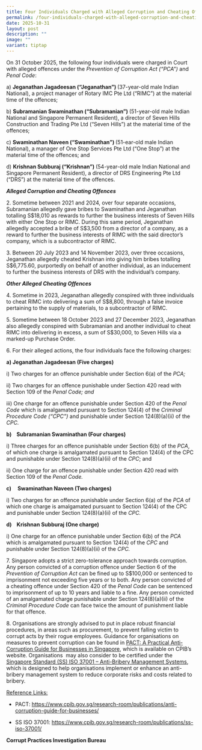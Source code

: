 ```yaml
---
title: Four Individuals Charged with Alleged Corruption and Cheating Offences
permalink: /four-individuals-charged-with-alleged-corruption-and-cheating-offences/
date: 2025-10-31
layout: post
description: ""
image: ""
variant: tiptap
---
```

<p>On 31 October 2025, the following four individuals were charged in Court
with alleged offences under the <em>Prevention of Corruption Act (“PCA”)</em> and <em>Penal Code</em>:</p>
<p>a) <strong>Jeganathan Jagadeesan (“Jeganathan”) </strong>(37-year-old male
Indian National), a project manager of Rotary IMC Pte Ltd (“RIMC”) at the
material time of the offences;</p>
<p>b)&nbsp;<strong>Subramanian Swaminathan (“Subramanian”) </strong>(51-year-old
male Indian National and Singapore Permanent Resident), a director of Seven
Hills Construction and Trading Pte Ltd (“Seven Hills”) at the material
time of the offences;</p>
<p>c)&nbsp;<strong>Swaminathan Naveen (“Swaminathan”) </strong>(51-ear-old
male Indian National), a manager of One Stop Services Pte Ltd (“One Stop”)
at the material time of the offences; and</p>
<p>d)&nbsp;<strong>Krishnan Subburaj (“Krishnan”) </strong>(54-year-old male
Indian National and Singapore Permanent Resident), a director of DRS Engineering
Pte Ltd (“DRS”) at the material time of the offences.</p>
<p><strong><em>Alleged Corruption and Cheating Offences</em></strong>
</p>
<p>2. Sometime between 2021 and 2024, over four separate occasions, Subramanian
allegedly gave bribes to Swaminathan and Jeganathan totalling S$18,010
as rewards to further the business interests of Seven Hills with either
One Stop or RIMC. During this same period, Jeganathan allegedly accepted
a bribe of S$3,500 from a director of a company, as a reward to further
the business interests of RIMC with the said director’s company, which
is a subcontractor of RIMC.</p>
<p>3. Between 20 July 2023 and 14 November 2023, over three occasions, Jeganathan
allegedly cheated Krishnan into giving him bribes totalling S$6,775.60,
purportedly on behalf of another individual, as an inducement to further
the business interests of DRS with the individual’s company.</p>
<p><strong><em>Other Alleged Cheating Offences</em></strong>
</p>
<p>4. Sometime in 2023, Jeganathan allegedly conspired with three individuals
to cheat RIMC into delivering a sum of S$8,800, through a false invoice
pertaining to the supply of materials, to a subcontractor of RIMC.</p>
<p>5. Sometime between 18 October 2023 and 27 December 2023, Jeganathan also
allegedly conspired with Subramanian and another individual to cheat RIMC
into delivering in excess, a sum of S$30,000, to Seven Hills via a marked-up
Purchase Order.</p>
<p>6. For their alleged actions, the four individuals face the following
charges:</p>
<p><strong>a) Jeganathan Jagadeesan (Five charges)</strong>
</p>
<p>i) Two charges for an offence punishable under Section 6(a) of the <em>PCA;</em>
</p>
<p>ii) Two charges for an offence punishable under Section 420 read with
Section 109 of the <em>Penal Code; and</em>
</p>
<p>iii) One charge for an offence punishable under Section 420 of the <em>Penal Code </em>which
is amalgamated pursuant to Section 124(4) of the <em>Criminal Procedure Code (“CPC”)</em> and
punishable under Section 124(8)(a)(ii) of the <em>CPC.</em>
</p>
<p><strong>b)&nbsp;&nbsp;&nbsp; Subramanian Swaminathan (Four charges)</strong>
</p>
<p>i)&nbsp;Three charges for an offence punishable under Section 6(b) of
the <em>PCA</em>, of which one charge is amalgamated pursuant to Section
124(4) of the CPC and punishable under Section 124(8)(a)(ii) of the <em>CPC</em>;
and</p>
<p>ii)&nbsp;One charge for an offence punishable under Section 420 read with
Section 109 of the <em>Penal Code.</em>
</p>
<p><strong>c)&nbsp;&nbsp;&nbsp;&nbsp; Swaminathan Naveen (Two charges)</strong>
</p>
<p>i)&nbsp;Two charges for an offence punishable under Section 6(a) of the <em>PCA </em>of
which one charge is amalgamated pursuant to Section 124(4) of the CPC and
punishable under Section 124(8)(a)(ii) of the <em>CPC.</em>
</p>
<p><strong>d)&nbsp;&nbsp;&nbsp; Krishnan Subburaj (One charge)</strong>
</p>
<p>i)&nbsp;One charge for an offence punishable under Section 6(b) of the <em>PCA </em>which
is amalgamated pursuant to Section 124(4) of the <em>CPC</em> and punishable
under Section 124(8)(a)(ii) of the <em>CPC.</em>
</p>
<p>7. Singapore adopts a strict zero-tolerance approach towards corruption.
Any person convicted of a corruption offence under Section 6 of the <em>Prevention of Corruption Act</em> can
be fined up to S$100,000 or sentenced to imprisonment not exceeding five
years or to both. Any person convicted of a cheating offence under Section
420 of the&nbsp;<em>Penal Code </em>can be sentenced to imprisonment of
up to 10 years and liable to a fine. Any person convicted of an amalgamated
charge punishable under Section 124(8)(a)(ii) of the <em>Criminal Procedure Code</em> can
face twice the amount of punishment liable for that offence.</p>
<p>8. Organisations are strongly advised to put in place robust financial
procedures, in areas such as procurement, to prevent falling victim to
corrupt acts by their rogue employees. Guidance for organisations on measures
to prevent corruption can be found in <a href="https://www.cpib.gov.sg/research-room/publications/anti-corruption-guide-for-businesses/" rel="noopener nofollow" target="_blank">PACT: A Practical Anti-Corruption Guide for Businesses in Singapore</a>,
which is available on CPIB’s website. Organisations&nbsp; may also consider
to be certified under the <a href="https://www.cpib.gov.sg/research-room/publications/ss-iso-37001/" rel="noopener nofollow" target="_blank">Singapore Standard (SS) ISO 37001 – Anti-Bribery Management Systems</a>,
which is designed to help organisations implement or enhance an anti-bribery
management system to reduce corporate risks and costs related to bribery.</p>
<p><u>Reference Links:</u>
</p>
<ul data-tight="true" class="tight">
<li>
<p>PACT: <a href="https://www.cpib.gov.sg/research-room/publications/anti-corruption-guide-for-businesses/" rel="noopener noreferrer nofollow" target="_blank">https://www.cpib.gov.sg/research-room/publications/anti-corruption-guide-for-businesses/</a>
</p>
</li>
<li>
<p>SS ISO 37001: <a href="https://www.cpib.gov.sg/research-room/publications/ss-iso-37001/" rel="noopener noreferrer nofollow" target="_blank">https://www.cpib.gov.sg/research-room/publications/ss-iso-37001/</a>
</p>
<p></p>
</li>
</ul>
<p><strong>Corrupt Practices Investigation Bureau</strong>
</p>